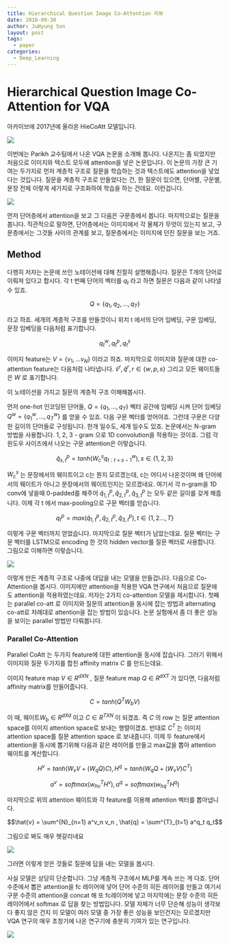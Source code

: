 ```yaml
---
title: Hierarchical Question Image Co-Attention 리뷰
date: 2018-09-30
author: JuHyung Son
layout: post
tags:
  - paper
categories:
  - Deep_Learning
---
```


# Hierarchical Question Image Co-Attention for VQA
아카이브에 2017년에 올라온 HieCoAtt 모델입니다.

<div aligh="center"> <img src="/image/HieVQA/8DE26CDA-124C-47F6-A1F1-98BF2579C607.png" /> </div>

이번에는 Parikh 교수팀에서 나온 VQA 논문을 소개해 봅니다. 나온지는 좀 되었지만 처음으로 이미지와 텍스트 모두에 attention을 넣은 논문입니다.
이 논문의 가장 큰 기여는 두가지로 먼저 계층적 구조로 질문을 학습하는 것과 텍스트에도 attention을 넣었다는 것입니다. 질문을 계층적 구조로 만들었다는 건, 한 질문이 있으면, 단어별, 구문별, 문장 전체 이렇게 세가지로 구조화하여 학습을 하는 건데요. 이런겁니다.

<div aligh="center"> <img src="/image/HieVQA/DEBD8402-F1FC-4C73-8614-B74736A042A8.png" /> </div>

먼저 단어층에서 attention을 보고 그 다음은 구문층에서 봅니다. 마지막으로는 질문을 봅니다. 직관적으로 말하면, 단어층에서는 이미지에서 각 물체가 무엇이 있는지 보고, 구문층에서는 그것들 사이의 관계를 보고, 질문층에서는 이미지에 던진 질문을 보는 거죠.

## Method
다행히 저자는 논문에 쓰인 노테이션에 대해 친절히 설명해줍니다.
질문은 T개의 단어로 이뤄져 있다고 합시다. 각 t 번째 단어의 벡터를 $q_t$ 라고 하면 질문은 다음과 같이 나타낼 수 있죠.

$$Q = \{ q_1, q_2, ... ,q_T \}$$

라고 하죠. 세개의 계층적 구조를 만들것이니 위치 t 에서의 단어 임베딩, 구문 임베딩, 문장 임베딩을 다음처럼 표기합니다.

$$q^{w}_{t}, q^{p}_{t}, q^{s}_{t}$$

이미지 feature는 $V = \{ v_1 , ... v_N \}$ 이라고 하죠. 마지막으로 이미지와 질문에 대한 co-attention feature는 다음처럼 나타냅니다. $\hat{v}^{r}, \hat{q}^{r} , r \in \{ w, p, s \}$ 그리고 모든 웨이트들은 $W$ 로 표기합니다. 

이 노테이션을 가지고 질문의 계층적 구조 이해해봅시다.

먼저 one-hot 인코딩된 단어들, $Q = \{ q_1, ..., q_T \}$ 벡터 공간에 임베딩 시켜 단어 임베딩 $Q^w = \{ q^w_1 , ... ,q^w_T \}$ 를 얻을 수 있죠. 다음 구문 벡터를 얻어야죠. 그런데 구문은 다양한 길이의 단어들로 구성됩니다. 한개 일수도, 세개 일수도 있죠. 논문에서는 N-gram 방법을 사용합니다. 1, 2, 3 - gram 으로 1D convolution을 적용하는 것이죠. 그럼 각 윈도우 사이즈에서 나오는 구문 attention은 이렇습니다.

$$\hat{q}^{p}_{s, t} = tanh(W^s_c q^{w}_{t:t+s-1}), s \in \{ 1, 2, 3 \}$$

$W^s_c$ 는 문장에서의 웨이트이고 c는 뭔지 모르겠는데, c는 어디서 나온것이며 왜 단어에서의 웨이트가 아니고 문장에서의 웨이트인지는 모르겠네요. 여기서 각 n-gram을 1D conv에 넣을때 0-padded를 해주어 $\hat{q}^p_{1,t}, \hat{q}^p_{2,t}, \hat{q}^p_{3,t}$ 는 모두 같은 길이를 갖게 해줍니다. 이제 각 t 에서 max-pooling으로 구문 벡터를 얻습니다.

$$q^p_t = max(\hat{q}^p_{1,t}, \hat{q}^p_{2,t}, \hat{q}^p_{3,t}), t \in \{ 1, 2 ..., T \}$$

이렇게 구문 벡터까지 얻었습니다. 마지막으로 질문 벡터가 남았는데요. 질문 벡터는 구문 벡터를 LSTM으로 encoding 한 것의 hidden vector를 질문 벡터로 사용합니다. 그림으로 이해하면 이렇습니다.

<div aligh="center"> <img src="/image/HieVQA/B109C00B-E0F4-4BA8-94F6-F2CEF278D92C.png" /> </div>

이렇게 만든 계층적 구조로 나중에 대답을 내는 모델을 만들겁니다.
다음으로 Co-Attention을 봅시다. 이미지에만 attention을 적용한 VQA 연구에서 처음으로 질문에도 attention을 적용하였는데요. 저자는 2가지 co-attention 모델을 제시합니다. 첫째는 parallel co-att 로 이미지와 질문의 attention을 동시에 잡는 방법과 alternating co-att로 차례대로 attention을 잡는 방법이 있습니다. 논문 실험에서 좀 더 좋은 성능을 보이는 parallel 방법만 다뤄봅니다.

### Parallel Co-Attention
Parallel CoAtt 는 두가지 feature에 대한 attention을 동시에 잡습니다. 그러기 위해서 이미지와 질문 두가지를 합친 affinity matrix $C$ 를 만드는데요. 

이미지 feature map $V \in R^{d X N}$ , 질문 feature map $Q \in R^{d X T}$ 가 있다면, 다음처럼 affinity matrix를 만들어줍니다.

$$C = tanh(Q^{T} W_{b} V)$$

 이 때, 웨이트$W_b \in R^{ d X d}$ 이고 $C \in R^{T X N}$ 이 되겠죠. 즉 $C$ 의 row 는 질문 attention space를 이미지 attention space로 보내는 행렬이겠죠. 반대로 $C^T$ 는 이미지 attention space를 질문 attention space 로 보내줍니다.
이제 두 feature에서 attention을 동시에 뽑기위해 다음과 같은 레이어를 만들고 max값을 뽑아 attention 웨이트를 계산합니다.

$$H^{v} = tanh(W_{v} V + (W_{q} Q) C), H^{q} = tanh(W_{q} Q + (W_{v} V)C^{T})$$  

$$a^{v} = softmax (w^{T}_{hv} H^{v}), a^{q} = softmax(w^{T}_{hq} H^{q})$$

마지막으로 위의 attention 웨이트와 각 feature를 이용해 attention 벡터를 뽑아냅니다. 

$$\hat{v} = \sum^{N}_{n=1} a^v_n v_n , \hat{q} = \sum^{T}_{t=1} a^q_t q_t$$

그림으로 봐도 매우 헷갈리네요

<div aligh="center"> <img src="/image/HieVQA/AA2CFFDE-BD8A-44E9-A1FC-1453EDA26624.png" /> </div>

그러면 이렇게 얻은 것들로 질문에 답을 내는 모델을 봅시다. 

사실 모델은 상당히 단순합니다. 그냥 계층적 구조에서 MLP를 계속 쓰는 게 다죠. 단어수준에서 뽑은 attention을 fc 레이어에 넣어 단어 수준의 히든 레이어를 만들고 여기서 구문 수준의 attention을 concat 해 또 fc레이어에 넣고 마지막에는 문장 수준의 히든 레이어에서 softmax 로 답을 찾는 방법입니다. 모델 자체가 너무 단순해 성능이 생각보다 좋지 않은 건지 이 모델이 여러 모델 중 가장 좋은 성능을 보인건지는 모르겠지만 VQA 연구의 매우 초창기에 나온 연구기에 충분히 기여가 있는 연구입니다.

<div aligh="center"> <img src="/image/HieVQA/5189BC97-D015-43C4-B8E1-477A1D82D434.png" /> </div>